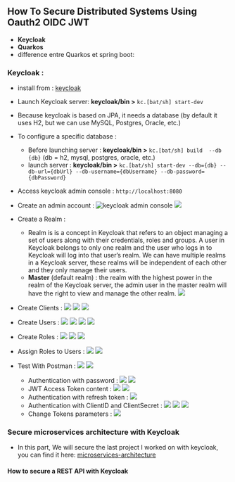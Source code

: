 ## How To Secure Distributed Systems Using Oauth2 OIDC JWT
- **Keycloak**
- **Quarkos**
- difference entre Quarkos et spring boot:

### Keycloak :
  - install from : [keycloak](https://www.keycloak.org/downloads)
  - Launch Keycloak server: **keycloak/bin >** `kc.[bat/sh] start-dev`
  - Because keycloak is based on JPA, it needs a database (by default it uses H2, but we can use MySQL, Postgres, Oracle, etc.)
  - To configure a specific database :
      - Before launching server : **keycloak/bin >** `kc.[bat/sh] build  --db {db}` (db = h2, mysql, postgres, oracle, etc.)
      - launch server : **keycloak/bin >** `kc.[bat/sh] start-dev --db={db} --db-url={dbUrl} --db-username={dbUsername} --db-password={dbPassword}`
  - Access keycloak admin console : `http://localhost:8080`
  - Create an admin account :
![keycloak admin console](img/keycloak.png)
![](img/keycloak2.png)
  
  - Create a Realm : 
      - Realm is is a concept in Keycloak that refers to an object managing a set of users along with their credentials, roles and groups. A user in Keycloak belongs to only one realm and the user who logs in to Keycloak will log into that user’s realm. We can have multiple realms in a Keycloak server, these realms will be independent of each other and they only manage their users.
      - **Master** (default realm) : the realm with the highest power in the realm of the Keycloak server, the admin user in the master realm will have the right to view and manage the other realm.
![](img/keycloak3.png)

  - Create Clients :
![](img/keycloak4.png) 
![](img/keycloak6.png)
![](img/keycloak7.png)
  - Create Users : 
![](img/keycloak8.png)
![](img/keycloak9.png)
![](img/keycloak10.png)
![](img/keycloak11.png)
  - Create Roles :
![](img/keycloak12.png)
![](img/keycloak13.png)
![](img/keycloak14.png)
  - Assign Roles to Users :
![](img/keycloak15.png)
![](img/keycloak16.png)
- Test With Postman :
![](img/keycloak17.png)
![](img/keycloak18.png)
  - Authentication with password :
![](img/keycloak19.png)
![](img/keycloak20.png)
  - JWT Access Token content :
![](img/keycloak21.png)
![](img/keycloak22.png)
  - Authentication with refresh token :
![](img/keycloak23.png)
  - Authentication with ClientID and ClientSecret :
![](img/keycloak24.png)
![](img/keycloak25.png)
![](img/keycloak26.png)
  - Change Tokens parameters :
![](img/keycloak27.png)
 

### Secure microservices architecture with Keycloak
- In this part, We will secure the last project I worked on with keycloak, you can find it here: [microservices-architecture](https://github.com/m0hamedAit/microservice_architecture/tree/main/Architecture_microService_SpringCloud_ConsulDiscovery_ConsulConfig_Vault)

#### How to secure a REST API with Keycloak


